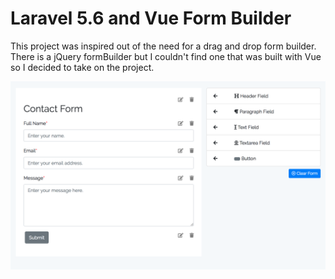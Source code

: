 <h1>Laravel 5.6 and Vue Form Builder</h1>
<p>This project was inspired out of the need for a drag and drop form builder. There is a jQuery formBuilder but I couldn't find one that was built with Vue so I decided to take on the project.</p>
<img src="public/images/new-formBuilder.png">